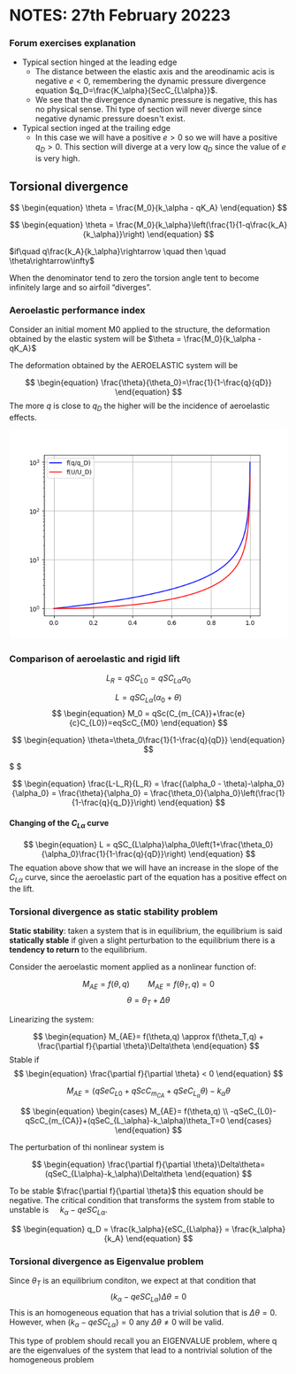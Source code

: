 # NOTES: 27th February 20223

### Forum exercises explanation

* Typical section hinged at the leading edge
    * The distance between the elastic axis and the areodinamic acis is negative $e<0$, remembering the dynamic pressure divergence equation $q_D=\frac{K_\alpha}{SecC_{L\alpha}}$. 
    * We see that the divergence dynamic pressure is negative, this has no physical sense. Thi type of section will never diverge since negative dynamic pressure doesn't exist.
* Typical section inged at the trailing edge
    * In this case we will have a positive $e>0$ so we will have a positive $q_D>0$. This section will diverge at a very low $q_D$ since the value of $e$ is very high.

## Torsional divergence

$$
\begin{equation}
\theta = \frac{M_0}{k_\alpha - qK_A} 
\end{equation}
$$

$$
\begin{equation}
\theta = \frac{M_0}{k_\alpha}\left(\frac{1}{1-q\frac{k_A}{k_\alpha}}\right)
\end{equation}
$$

$if\quad q\frac{k_A}{k_\alpha}\rightarrow \quad then \quad \theta\rightarrow\infty$

When the denominator tend to zero the torsion angle tent to become infinitely large and so airfoil “diverges”.

### Aeroelastic performance index

Consider an initial moment M0 applied to the structure, the deformation obtained by the elastic system will be $\theta = \frac{M_0}{k_\alpha - qK_A}$

The deformation obtained by the AEROELASTIC system
will be

$$
\begin{equation}
\frac{\theta}{\theta_0}=\frac{1}{1-\frac{q}{qD}}
\end{equation}
$$
The more $q$ is close to $q_D$ the higher will be the incidence of aeroelastic effects.


<img src="../images/divergence.png">


### Comparison of aeroelastic and rigid lift

$$
\begin{equation}
L_R = qSC_{L0}=qSC_{L\alpha}\alpha_0
\end{equation}
$$

$$
\begin{equation}
L=qSC_{L\alpha}(\alpha_0+\theta)
\end{equation}
$$
$$
\begin{equation}
M_0 = qSc(C_{m_{CA}}+\frac{e}{c}C_{L0})=eqScC_{M0}
\end{equation}
$$

$$
\begin{equation}
\theta=\theta_0\frac{1}{1-\frac{q}{qD}}
\end{equation}
$$

$ $

$$
\begin{equation}
\frac{L-L_R}{L_R} = \frac{(\alpha_0 - \theta)-\alpha_0}{\alpha_0} = \frac{\theta}{\alpha_0} = \frac{\theta_0}{\alpha_0}\left(\frac{1}{1-\frac{q}{q_D}}\right)
\end{equation}
$$




#### Changing of the $C_{L\alpha}$ curve
$$
\begin{equation}
L = qSC_{L\alpha}\alpha_0\left(1+\frac{\theta_0}{\alpha_0}\frac{1}{1-\frac{q}{qD}}\right)
\end{equation}
$$
The equation above show that we will have an increase in the slope of the $C_{L\alpha}$ curve, since the aeroelastic part of the equation has a positive effect on the lift.


### Torsional divergence as static stability problem

**Static stability**: taken a system that is in equilibrium, the
equilibrium is said **statically stable** if given a slight perturbation to the equilibrium there is a **tendency to return** to the equilibrium.

Consider the aeroelastic moment applied as a nonlinear function of:

$$
\begin{equation}
M_{AE} = f(\theta,q) \quad \quad M_{AE} = f(\theta_T,q) = 0
\end{equation}
$$
$$
\begin{equation}
\theta = \theta_T + \Delta \theta
\end{equation}
$$

Linearizing the system:

$$
\begin{equation}
M_{AE}= f(\theta,q)  \approx f(\theta_T,q) + \frac{\partial f}{\partial \theta}\Delta\theta
\end{equation}
$$
Stable if 
$$
\begin{equation}
\frac{\partial f}{\partial \theta} < 0
\end{equation}
$$


$$
\begin{equation}
M_{AE}= (qSeC_{L0}+qScC_{m_{CA}}+qSeC_{L_\alpha}\theta)-k_\alpha\theta
\end{equation}
$$

$$
\begin{equation}
\begin{cases}
M_{AE}= f(\theta,q) \\
-qSeC_{L0}-qScC_{m_{CA}}+(qSeC_{L_\alpha}-k_\alpha)\theta_T=0
\end{cases}
\end{equation}
$$

The perturbation of thi nonlinear system is

$$
\begin{equation}
\frac{\partial f}{\partial \theta}\Delta\theta=(qSeC_{L\alpha}-k_\alpha)\Delta\theta
\end{equation}
$$

To be stable $\frac{\partial f}{\partial \theta}$ this equation should be negative. The critical condition that transforms the system from stable to unstable is $\quad k_\alpha-qeSC_{L\alpha}$.

$$
\begin{equation}
q_D = \frac{k_\alpha}{eSC_{L\alpha}} = \frac{k_\alpha}{k_A}
\end{equation}
$$


### Torsional divergence as Eigenvalue problem 

Since $\theta_T$ is an equilibrium conditon, we expect at that condition that 
$$
\begin{equation}
(k_\alpha-qeSC_{L\alpha})\Delta\theta=0
\end{equation}
$$
This is an homogeneous equation that has a trivial solution that is $\Delta\theta = 0$. However, when $(k_\alpha-qeSC_{L\alpha})=0$ any $\Delta\theta \neq 0$ will be valid.

This type of problem should recall you an
EIGENVALUE problem, where q are the eigenvalues
of the system that lead to a nontrivial solution of the
homogeneous problem